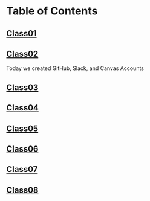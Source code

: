 # Table of Contents

## [Class01](/Reading-Notes/102/Class01)

## [Class02](/Reading-Notes/102/Class02)

Today we created GitHub, Slack, and Canvas Accounts

## [Class03](/Reading-Notes/102/Class03)

## [Class04](/Reading-Notes/102/Class04)

## [Class05](/Reading-Notes/102/Class05)

## [Class06](/Reading-Notes/102/Class06)

## [Class07](/Reading-Notes/102/Class07)

## [Class08](/Reading-Notes/102/Class08)

